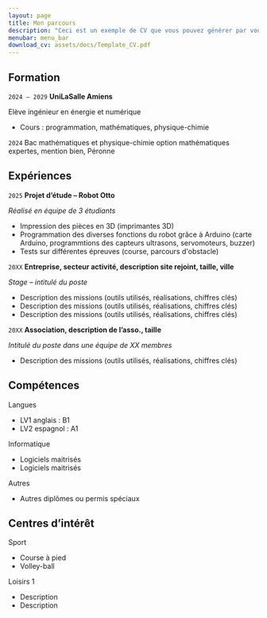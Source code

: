 ```yaml
---
layout: page
title: Mon parcours
description: "Ceci est un exemple de CV que vous pouvez générer par vous-même"
menubar: menu_bar
download_cv: assets/docs/Template_CV.pdf
---
```


## Formation 

`2024 – 2029`
**UniLaSalle Amiens**

Elève ingénieur en énergie et numérique
* Cours : programmation, mathématiques, physique-chimie


`2024`
Bac mathématiques et physique-chimie option mathématiques expertes, mention bien, Péronne

## Expériences

`2025` **Projet d’étude – Robot Otto**

_Réalisé en équipe de 3 étudiants_
* Impression des pièces en 3D (imprimantes 3D)
* Programmation des diverses fonctions du robot grâce à Arduino (carte Arduino, programmtions des capteurs ultrasons, servomoteurs, buzzer)
* Tests sur différentes épreuves (course, parcours d'obstacle)


`20XX` **Entreprise, secteur activité, description site rejoint, taille, ville**

_Stage – intitulé du poste_
* Description des missions (outils utilisés, réalisations, chiffres clés)
* Description des missions (outils utilisés, réalisations, chiffres clés)
* Description des missions (outils utilisés, réalisations, chiffres clés)

`20XX` **Association, description de l’asso., taille**

_Intitulé du poste dans une équipe de XX membres_
* Description des missions (outils utilisés, réalisations, chiffres clés)

## Compétences

Langues
* LV1 anglais : B1
* LV2 espagnol : A1

Informatique
* Logiciels maitrisés
* Logiciels maitrisés

Autres
* Autres diplômes ou permis spéciaux

## Centres d’intérêt

Sport
* Course à pied
* Volley-ball

Loisirs 1
* Description 
* Description 
